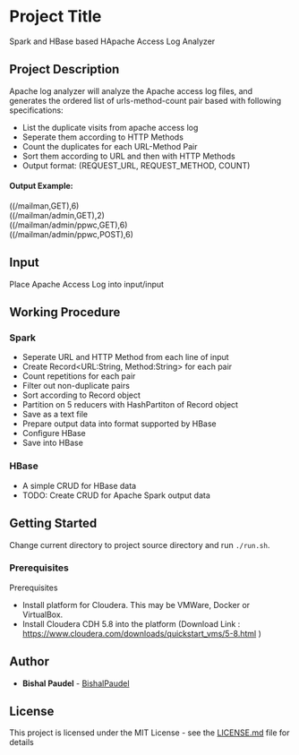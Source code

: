# Project Title

Spark and HBase based HApache Access Log Analyzer

## Project Description

Apache log analyzer will analyze the Apache access log files, and generates the ordered list of urls-method-count pair based with following specifications: <br />
* List the duplicate visits from apache access log
* Seperate them according to HTTP Methods
* Count the duplicates for each URL-Method Pair
* Sort them according to URL and then with HTTP Methods
* Output format: (REQUEST_URL, REQUEST_METHOD, COUNT)

#### Output Example:
((/mailman,GET),6)<br />
((/mailman/admin,GET),2)<br />
((/mailman/admin/ppwc,GET),6)<br />
((/mailman/admin/ppwc,POST),6)<br />

## Input
Place Apache Access Log into input/input

## Working Procedure

### Spark
* Seperate URL and HTTP Method from each line of input
* Create Record<URL:String, Method:String> for each pair
* Count repetitions for each pair
* Filter out non-duplicate pairs
* Sort according to Record object
* Partition on 5 reducers with HashPartiton of Record object
* Save as a text file
* Prepare output data into format supported by HBase
* Configure HBase
* Save into HBase

### HBase
* A simple CRUD for HBase data
* TODO: Create CRUD for Apache Spark output data

## Getting Started

Change current directory to project source directory and run `./run.sh`.

### Prerequisites

Prerequisites

* Install platform for Cloudera. This may be VMWare, Docker or VirtualBox.
* Install Cloudera CDH 5.8 into the platform (Download Link : https://www.cloudera.com/downloads/quickstart_vms/5-8.html )

## Author

* **Bishal Paudel** - [BishalPaudel](https://github.com/bishalpaudel)

## License

This project is licensed under the MIT License - see the [LICENSE.md](LICENSE.md) file for details